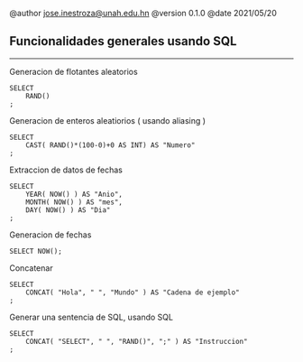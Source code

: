 @author jose.inestroza@unah.edu.hn
@version 0.1.0
@date 2021/05/20

Funcionalidades generales usando SQL
----
----

Generacion de flotantes aleatorios

    SELECT 
        RAND()
    ;

Generacion de enteros aleatiorios ( usando aliasing )

    SELECT 
        CAST( RAND()*(100-0)+0 AS INT) AS "Numero"
    ;

Extraccion de datos de fechas

    SELECT 
        YEAR( NOW() ) AS "Anio",
        MONTH( NOW() ) AS "mes",
        DAY( NOW() ) AS "Dia"
    ;

Generacion de fechas

    SELECT NOW();

Concatenar

    SELECT
        CONCAT( "Hola", " ", "Mundo" ) AS "Cadena de ejemplo"
    ;

Generar una sentencia de SQL, usando SQL

    SELECT
        CONCAT( "SELECT", " ", "RAND()", ";" ) AS "Instruccion"
    ;
